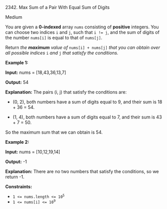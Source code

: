 2342\. Max Sum of a Pair With Equal Sum of Digits

Medium

You are given a **0-indexed** array `nums` consisting of **positive** integers. You can choose two indices `i` and `j`, such that `i != j`, and the sum of digits of the number `nums[i]` is equal to that of `nums[j]`.

Return _the **maximum** value of_ `nums[i] + nums[j]` _that you can obtain over all possible indices_ `i` _and_ `j` _that satisfy the conditions._

**Example 1:**

**Input:** nums = [18,43,36,13,7]

**Output:** 54

**Explanation:** The pairs (i, j) that satisfy the conditions are:

- (0, 2), both numbers have a sum of digits equal to 9, and their sum is 18 + 36 = 54.

- (1, 4), both numbers have a sum of digits equal to 7, and their sum is 43 + 7 = 50.

So the maximum sum that we can obtain is 54. 

**Example 2:**

**Input:** nums = [10,12,19,14]

**Output:** -1

**Explanation:** There are no two numbers that satisfy the conditions, so we return -1. 

**Constraints:**

*   <code>1 <= nums.length <= 10<sup>5</sup></code>
*   <code>1 <= nums[i] <= 10<sup>9</sup></code>